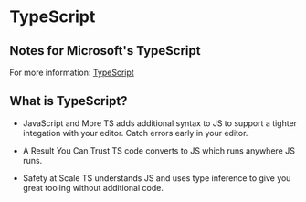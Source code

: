 # TypeScript

## Notes for Microsoft's TypeScript
For more information: [TypeScript](https://www.typescriptlang.org/) 

## What is TypeScript?

- JavaScript and More
    TS adds additional syntax to JS to support a tighter integation with your editor. Catch errors early in your editor. 


- A Result You Can Trust
    TS code converts to JS which runs anywhere JS runs.

- Safety at Scale
    TS understands JS and uses type inference to give you great tooling without additional code.